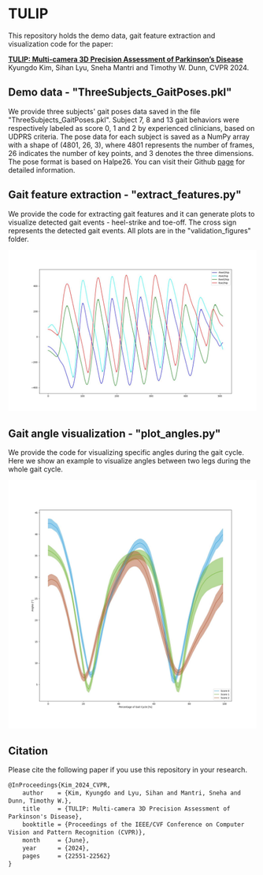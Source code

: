 # TULIP

This repository holds the demo data, gait feature extraction and visualization code for the paper:

[**TULIP: Multi-camera 3D Precision Assessment of Parkinson’s Disease**](https://openaccess.thecvf.com/content/CVPR2024/papers/Kim_TULIP_Multi-camera_3D_Precision_Assessment_of_Parkinsons_Disease_CVPR_2024_paper.pdf) Kyungdo Kim, Sihan Lyu, Sneha Mantri and Timothy W. Dunn, CVPR 2024. 

## Demo data - "ThreeSubjects_GaitPoses.pkl"
We provide three subjects' gait poses data saved in the file "ThreeSubjects_GaitPoses.pkl". Subject 7, 8 and 13 gait behaviors were respectively labeled as score 0, 1 and 2 by experienced clinicians, based on UDPRS criteria. The pose data for each subject is saved as a NumPy array with a shape of (4801, 26, 3), where 4801 represents the number of frames, 26 indicates the number of key points, and 3 denotes the three dimensions. The pose format is based on Halpe26. You can visit their Github [page](https://github.com/Fang-Haoshu/Halpe-FullBody) for detailed information.

## Gait feature extraction - "extract_features.py"
We provide the code for extracting gait features and it can generate plots to visualize detected gait events - heel-strike and toe-off. The cross sign represents the detected gait events. All plots are in the "validation_figures" folder.
<div align="center">
    <img src="validation_figures/sub7/gait_events_period1.jpg">
</div>

## Gait angle visualization - "plot_angles.py"
We provide the code for visualizing specific angles during the gait cycle. Here we show an example to visualize angles between two legs during the whole gait cycle.
<div align="center">
    <img src="angles_visualization.jpg">
</div>

## Citation
Please cite the following paper if you use this repository in your research.
```
@InProceedings{Kim_2024_CVPR,
    author    = {Kim, Kyungdo and Lyu, Sihan and Mantri, Sneha and Dunn, Timothy W.},
    title     = {TULIP: Multi-camera 3D Precision Assessment of Parkinson's Disease},
    booktitle = {Proceedings of the IEEE/CVF Conference on Computer Vision and Pattern Recognition (CVPR)},
    month     = {June},
    year      = {2024},
    pages     = {22551-22562}
}
```
